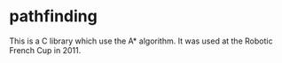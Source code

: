 pathfinding
===========

This is a C library which use the A* algorithm. It was used at the Robotic French Cup in 2011.